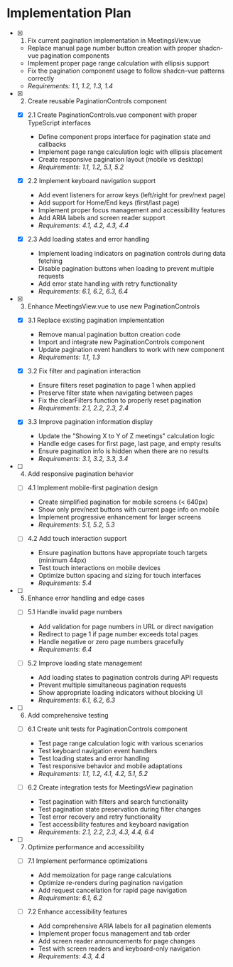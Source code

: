 # Implementation Plan

- [x] 1. Fix current pagination implementation in MeetingsView.vue

  - Replace manual page number button creation with proper shadcn-vue pagination components
  - Implement proper page range calculation with ellipsis support
  - Fix the pagination component usage to follow shadcn-vue patterns correctly
  - _Requirements: 1.1, 1.2, 1.3, 1.4_

- [x] 2. Create reusable PaginationControls component

  - [x] 2.1 Create PaginationControls.vue component with proper TypeScript interfaces

    - Define component props interface for pagination state and callbacks
    - Implement page range calculation logic with ellipsis placement
    - Create responsive pagination layout (mobile vs desktop)
    - _Requirements: 1.1, 1.2, 5.1, 5.2_

  - [x] 2.2 Implement keyboard navigation support

    - Add event listeners for arrow keys (left/right for prev/next page)
    - Add support for Home/End keys (first/last page)
    - Implement proper focus management and accessibility features
    - Add ARIA labels and screen reader support
    - _Requirements: 4.1, 4.2, 4.3, 4.4_

  - [x] 2.3 Add loading states and error handling
    - Implement loading indicators on pagination controls during data fetching
    - Disable pagination buttons when loading to prevent multiple requests
    - Add error state handling with retry functionality
    - _Requirements: 6.1, 6.2, 6.3, 6.4_

- [x] 3. Enhance MeetingsView.vue to use new PaginationControls

  - [x] 3.1 Replace existing pagination implementation

    - Remove manual pagination button creation code
    - Import and integrate new PaginationControls component
    - Update pagination event handlers to work with new component
    - _Requirements: 1.1, 1.3_

  - [x] 3.2 Fix filter and pagination interaction

    - Ensure filters reset pagination to page 1 when applied
    - Preserve filter state when navigating between pages
    - Fix the clearFilters function to properly reset pagination
    - _Requirements: 2.1, 2.2, 2.3, 2.4_

  - [x] 3.3 Improve pagination information display
    - Update the "Showing X to Y of Z meetings" calculation logic
    - Handle edge cases for first page, last page, and empty results
    - Ensure pagination info is hidden when there are no results
    - _Requirements: 3.1, 3.2, 3.3, 3.4_

- [ ] 4. Add responsive pagination behavior

  - [ ] 4.1 Implement mobile-first pagination design

    - Create simplified pagination for mobile screens (< 640px)
    - Show only prev/next buttons with current page info on mobile
    - Implement progressive enhancement for larger screens
    - _Requirements: 5.1, 5.2, 5.3_

  - [ ] 4.2 Add touch interaction support
    - Ensure pagination buttons have appropriate touch targets (minimum 44px)
    - Test touch interactions on mobile devices
    - Optimize button spacing and sizing for touch interfaces
    - _Requirements: 5.4_

- [ ] 5. Enhance error handling and edge cases

  - [ ] 5.1 Handle invalid page numbers

    - Add validation for page numbers in URL or direct navigation
    - Redirect to page 1 if page number exceeds total pages
    - Handle negative or zero page numbers gracefully
    - _Requirements: 6.4_

  - [ ] 5.2 Improve loading state management
    - Add loading states to pagination controls during API requests
    - Prevent multiple simultaneous pagination requests
    - Show appropriate loading indicators without blocking UI
    - _Requirements: 6.1, 6.2, 6.3_

- [ ] 6. Add comprehensive testing

  - [ ] 6.1 Create unit tests for PaginationControls component

    - Test page range calculation logic with various scenarios
    - Test keyboard navigation event handlers
    - Test loading states and error handling
    - Test responsive behavior and mobile adaptations
    - _Requirements: 1.1, 1.2, 4.1, 4.2, 5.1, 5.2_

  - [ ] 6.2 Create integration tests for MeetingsView pagination
    - Test pagination with filters and search functionality
    - Test pagination state preservation during filter changes
    - Test error recovery and retry functionality
    - Test accessibility features and keyboard navigation
    - _Requirements: 2.1, 2.2, 2.3, 4.3, 4.4, 6.4_

- [ ] 7. Optimize performance and accessibility

  - [ ] 7.1 Implement performance optimizations

    - Add memoization for page range calculations
    - Optimize re-renders during pagination navigation
    - Add request cancellation for rapid page navigation
    - _Requirements: 6.1, 6.2_

  - [ ] 7.2 Enhance accessibility features
    - Add comprehensive ARIA labels for all pagination elements
    - Implement proper focus management and tab order
    - Add screen reader announcements for page changes
    - Test with screen readers and keyboard-only navigation
    - _Requirements: 4.3, 4.4_
